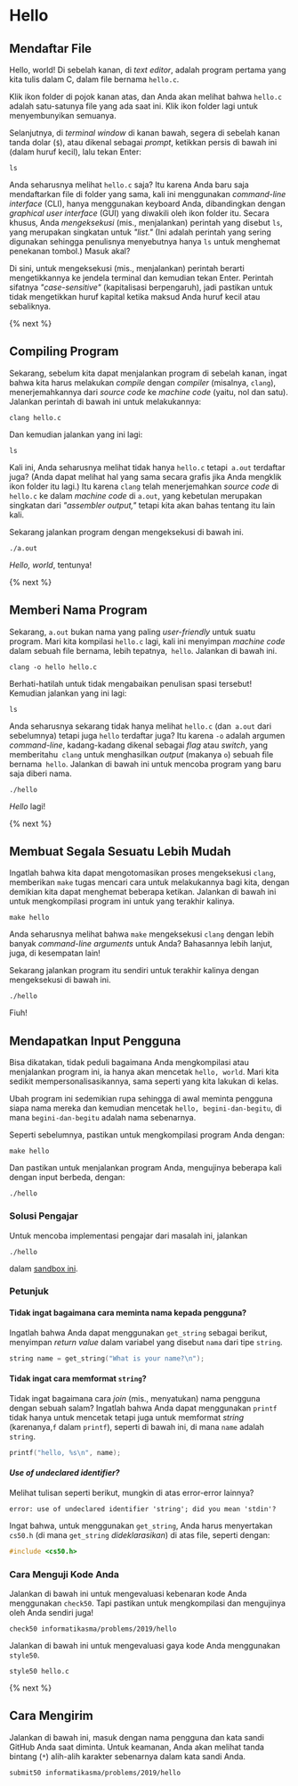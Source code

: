 # Hello

## Mendaftar File

Hello, world! Di sebelah kanan, di *text editor*, adalah program pertama yang kita tulis dalam C, dalam file bernama `hello.c`.

Klik ikon folder di pojok kanan atas, dan Anda akan melihat bahwa `hello.c` adalah satu-satunya file yang ada saat ini. Klik ikon folder lagi untuk menyembunyikan semuanya.

Selanjutnya, di *terminal window* di kanan bawah, segera di sebelah kanan tanda dolar (`$`), atau dikenal sebagai *prompt*, ketikkan persis di bawah ini (dalam huruf kecil), lalu tekan Enter:

```
ls
```

Anda seharusnya melihat `hello.c` saja? Itu karena Anda baru saja mendaftarkan file di folder yang sama, kali ini menggunakan *command-line interface* (CLI), hanya menggunakan keyboard Anda, dibandingkan dengan *graphical user interface* (GUI) yang diwakili oleh ikon folder itu. Secara khusus, Anda *mengeksekusi* (mis., menjalankan) perintah yang disebut `ls`, yang merupakan singkatan untuk *"list."* (Ini adalah perintah yang sering digunakan sehingga penulisnya menyebutnya hanya `ls` untuk menghemat penekanan tombol.) Masuk akal?

Di sini, untuk mengeksekusi (mis., menjalankan) perintah berarti mengetikkannya ke jendela terminal dan kemudian tekan Enter. Perintah sifatnya *"case-sensitive"* (kapitalisasi berpengaruh), jadi pastikan untuk tidak mengetikkan huruf kapital ketika maksud Anda huruf kecil atau sebaliknya.

{% next %}

## Compiling Program

Sekarang, sebelum kita dapat menjalankan program di sebelah kanan, ingat bahwa kita harus melakukan *compile* dengan *compiler* (misalnya, `clang`), menerjemahkannya dari *source code* ke *machine code* (yaitu, nol dan satu). Jalankan perintah di bawah ini untuk melakukannya:

```
clang hello.c
```

Dan kemudian jalankan yang ini lagi:

```
ls
```

Kali ini, Anda seharusnya melihat tidak hanya `hello.c` tetapi` a.out` terdaftar juga? (Anda dapat melihat hal yang sama secara grafis jika Anda mengklik ikon folder itu lagi.) Itu karena `clang` telah menerjemahkan *source code* di` hello.c` ke dalam *machine code* di `a.out`, yang kebetulan merupakan singkatan dari *"assembler output,"* tetapi kita akan bahas tentang itu lain kali.

Sekarang jalankan program dengan mengeksekusi di bawah ini.

```
./a.out
```

*Hello, world*, tentunya!

{% next %}

## Memberi Nama Program

Sekarang, `a.out` bukan nama yang paling *user-friendly* untuk suatu program. Mari kita kompilasi `hello.c` lagi, kali ini menyimpan *machine code* dalam sebuah file bernama, lebih tepatnya,` hello`. Jalankan di bawah ini.

```
clang -o hello hello.c
```

Berhati-hatilah untuk tidak mengabaikan penulisan spasi tersebut! Kemudian jalankan yang ini lagi:

```
ls
```

Anda seharusnya sekarang tidak hanya melihat `hello.c` (dan` a.out` dari sebelumnya) tetapi juga `hello` terdaftar juga? Itu karena `-o` adalah argumen *command-line*, kadang-kadang dikenal sebagai *flag* atau *switch*, yang memberitahu` clang` untuk menghasilkan *output* (makanya `o`) sebuah file bernama` hello`. Jalankan di bawah ini untuk mencoba program yang baru saja diberi nama.

```
./hello
```

*Hello* lagi!

{% next %}

## Membuat Segala Sesuatu Lebih Mudah

Ingatlah bahwa kita dapat mengotomasikan proses mengeksekusi `clang`, memberikan `make` tugas mencari cara untuk melakukannya bagi kita, dengan demikian kita dapat menghemat beberapa ketikan. Jalankan di bawah ini untuk mengkompilasi program ini untuk yang terakhir kalinya.

```
make hello
```

Anda seharusnya melihat bahwa `make` mengeksekusi `clang` dengan lebih banyak *command-line arguments* untuk Anda? Bahasannya lebih lanjut, juga, di kesempatan lain!

Sekarang jalankan program itu sendiri untuk terakhir kalinya dengan mengeksekusi di bawah ini.

```
./hello
```

Fiuh!

## Mendapatkan Input Pengguna

Bisa dikatakan, tidak peduli bagaimana Anda mengkompilasi atau menjalankan program ini, ia hanya akan mencetak `hello, world`. Mari kita sedikit mempersonalisasikannya, sama seperti yang kita lakukan di kelas.

Ubah program ini sedemikian rupa sehingga di awal meminta pengguna siapa nama mereka dan kemudian mencetak `hello, begini-dan-begitu`, di mana `begini-dan-begitu` adalah nama sebenarnya.

Seperti sebelumnya, pastikan untuk mengkompilasi program Anda dengan:

```
make hello
```

Dan pastikan untuk menjalankan program Anda, mengujinya beberapa kali dengan input berbeda, dengan:

```
./hello
```

### Solusi Pengajar

Untuk mencoba implementasi pengajar dari masalah ini, jalankan

```
./hello
```

dalam [sandbox ini](http://bit.ly/2Qp0a2g).

### Petunjuk

#### Tidak ingat bagaimana cara meminta nama kepada pengguna?

Ingatlah bahwa Anda dapat menggunakan `get_string` sebagai berikut, menyimpan *return value* dalam variabel yang disebut `nama` dari tipe `string`.

```c
string name = get_string("What is your name?\n");
```

#### Tidak ingat cara memformat `string`?

Tidak ingat bagaimana cara *join* (mis., menyatukan) nama pengguna dengan sebuah salam? Ingatlah bahwa Anda dapat menggunakan `printf` tidak hanya untuk mencetak tetapi juga untuk memformat *string* (karenanya,`f` dalam `printf`), seperti di bawah ini, di mana `name` adalah `string`.

```c
printf("hello, %s\n", name);
```

#### *Use of undeclared identifier?*

Melihat tulisan seperti berikut, mungkin di atas error-error lainnya?

```
error: use of undeclared identifier 'string'; did you mean 'stdin'?
```

Ingat bahwa, untuk menggunakan `get_string`, Anda harus menyertakan `cs50.h` (di mana `get_string` *dideklarasikan*) di atas file, seperti dengan:

```c
#include <cs50.h>
```

### Cara Menguji Kode Anda

Jalankan di bawah ini untuk mengevaluasi kebenaran kode Anda menggunakan `check50`. Tapi pastikan untuk mengkompilasi dan mengujinya oleh Anda sendiri juga!

```
check50 informatikasma/problems/2019/hello
```

Jalankan di bawah ini untuk mengevaluasi gaya kode Anda menggunakan `style50`.

```
style50 hello.c
```

{% next %}

## Cara Mengirim

Jalankan di bawah ini, masuk dengan nama pengguna dan kata sandi GitHub Anda saat diminta. Untuk keamanan, Anda akan melihat tanda bintang (`*`) alih-alih karakter sebenarnya dalam kata sandi Anda.

```
submit50 informatikasma/problems/2019/hello
```
